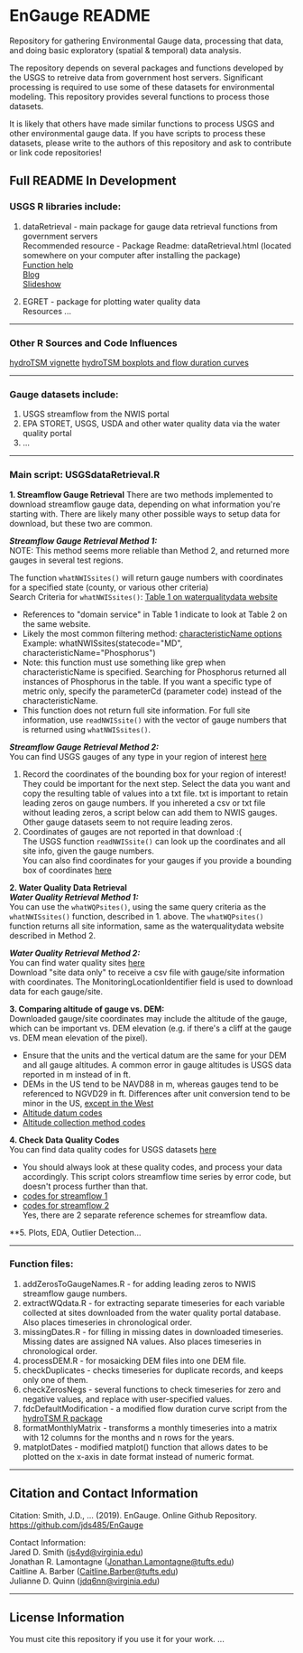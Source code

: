 # EnGauge README
Repository for gathering Environmental Gauge data, processing that data, and doing basic exploratory (spatial & temporal) data analysis.

The repository depends on several packages and functions developed by the USGS to retreive data from government host servers. Significant processing is required to use some of these datasets for environmental modeling. This repository provides several functions to process those datasets.

It is likely that others have made similar functions to process USGS and other environmental gauge data. If you have scripts to process these datasets, please write to the authors of this repository and ask to contribute or link code repositories!

**Full README In Development**
---
### USGS R libraries include:
1. dataRetrieval - main package for gauge data retrieval functions from government servers  
  Recommended resource - Package Readme: dataRetrieval.html (located somewhere on your computer after installing the package)  
  [Function help](https://github.com/USGS-R/dataRetrieval)  
  [Blog](https://owi.usgs.gov/R/training-curriculum/usgs-packages/)  
  [Slideshow](https://owi.usgs.gov/R/dataRetrieval.html#1)

2. EGRET - package for plotting water quality data  
  Resources ...

---
### Other R Sources and Code Influences
[hydroTSM vignette](https://cran.r-project.org/web/packages/hydroTSM/vignettes/hydroTSM_Vignette-knitr.pdf)
[hydroTSM boxplots and flow duration curves](https://rstudio-pubs-static.s3.amazonaws.com/30850_e9f98501a0c3420897eb59de6abae6ab.html)

---

### Gauge datasets include:
1. USGS streamflow from the NWIS portal
2. EPA STORET, USGS, USDA and other water quality data via the water quality portal
3. ...

---

### Main script: USGSdataRetrieval.R
**1. Streamflow Gauge Retrieval**
There are two methods implemented to download streamflow gauge data, depending on what information you're starting with. There are likely many other possible ways to setup data for download, but these two are common.

**_Streamflow Gauge Retrieval Method 1:_**  
NOTE: This method seems more reliable than Method 2, and returned more gauges in several test regions.

The function `whatNWISsites()` will return gauge numbers with coordinates for a specified state (county, or various other criteria)  
  Search Criteria for `whatNWISsites()`: [Table 1 on waterqualitydata website](https://www.waterqualitydata.us/webservices_documentation/)  
   - References to "domain service" in Table 1 indicate to look at Table 2 on the same website.  
   - Likely the most common filtering method: [characteristicName options](https://www.waterqualitydata.us/public_srsnames/)  
     Example: whatNWISsites(statecode="MD", characteristicName="Phosphorus")  
   - Note: this function must use something like grep when characteristicName is specified. Searching for Phosphorus returned all instances of Phosphorus in the table. If you want a specific type of metric only, specify the parameterCd (parameter code) instead of the characteristicName.  
   - This function does not return full site information. For full site information, use `readNWISsite()` with the vector of gauge numbers that is returned using `whatNWISsites()`.

**_Streamflow Gauge Retrieval Method 2:_**  
You can find USGS gauges of any type in your region of interest [here](https://cida.usgs.gov/enddat/dataDiscovery.jsp)  
  1. Record the coordinates of the bounding box for your region of interest! They could be important for the next step. Select the data you want and copy the resulting table of values into a txt file. txt is important to retain leading zeros on gauge numbers. If you inhereted a csv or txt file without leading zeros, a script below can add them to NWIS gauges. Other gauge datasets seem to not require leading zeros.  
  2. Coordinates of gauges are not reported in that download :(  
     The USGS function `readNWISsite()` can look up the coordinates and all site info, given the gauge numbers.  
     You can also find coordinates for your gauges if you provide a bounding box of coordinates [here](https://waterdata.usgs.gov/nwis/inventory?search_criteria=lat_long_bounding_box&submitted_form=introduction)

**2. Water Quality Data Retrieval**  
**_Water Quality Retrieval Method 1:_**  
You can use the `whatWQPsites()`, using the same query criteria as the `whatNWISsites()` function, described in 1. above. The `whatWQPsites()` function returns all site information, same as the waterqualitydata website described in Method 2.

**_Water Quality Retrieval Method 2:_**  
You can find water quality sites [here](https://www.waterqualitydata.us/portal/)  
  Download "site data only" to receive a csv file with gauge/site information with coordinates. The MonitoringLocationIdentifier field is used to download data for each gauge/site.

**3. Comparing altitude of gauge vs. DEM:**  
Downloaded gauge/site coordinates may include the altitude of the gauge, which can be important vs. DEM elevation (e.g. if there's a cliff at the gauge vs. DEM mean elevation of the pixel).  
  - Ensure that the units and the vertical datum are the same for your DEM and all gauge altitudes. A common error in gauge altitudes is USGS data reported in m instead of in ft.  
  - DEMs in the US tend to be NAVD88 in m, whereas gauges tend to be referenced to NGVD29 in ft. Differences after unit conversion tend to be minor in the US, [except in the West](https://www.ngs.noaa.gov/TOOLS/Vertcon/vertcon.html)  
  - [Altitude datum codes](https://help.waterdata.usgs.gov/code/alt_datum_cd_query?fmt=html)  
  - [Altitude collection method codes](https://help.waterdata.usgs.gov/code/alt_meth_cd_query?fmt=html)

**4. Check Data Quality Codes**  
You can find data quality codes for USGS datasets [here](https://help.waterdata.usgs.gov/codes-and-parameters/codes#discharge_cd)  
  - You should always look at these quality codes, and process your data accordingly. This script colors streamflow time series by error code, but doesn't process further than that.  
  - [codes for streamflow 1](https://help.waterdata.usgs.gov/codes-and-parameters/daily-value-qualification-code-dv_rmk_cd)  
  - [codes for streamflow 2](https://help.waterdata.usgs.gov/codes-and-parameters/instantaneous-and-daily-value-status-codes)  
  Yes, there are 2 separate reference schemes for streamflow data.

**5. Plots, EDA, Outlier Detection...

---
### Function files:
1. addZerosToGaugeNames.R - for adding leading zeros to NWIS streamflow gauge numbers.
2. extractWQdata.R - for extracting separate timeseries for each variable collected at sites downloaded from the water quality portal database. Also places timeseries in chronological order.
3. missingDates.R - for filling in missing dates in downloaded timeseries. Missing dates are assigned NA values. Also places timeseries in chronological order.
4. processDEM.R - for mosaicking DEM files into one DEM file.
5. checkDuplicates - checks timeseries for duplicate records, and keeps only one of them.
6. checkZerosNegs - several functions to check timeseries for zero and negative values, and replace with user-specified values.
7. fdcDefaultModification - a modified flow duration curve script from the [hydroTSM R package](https://www.rdocumentation.org/packages/hydroTSM/versions/0.5-1)
8. formatMonthlyMatrix - transforms a monthly timeseries into a matrix with 12 columns for the months and n rows for the years.
9. matplotDates - modified matplot() function that allows dates to be plotted on the x-axis in date format instead of numeric format.

---
## Citation and Contact Information
Citation: Smith, J.D., ... (2019). EnGauge. Online Github Repository. https://github.com/jds485/EnGauge

Contact Information:  
Jared D. Smith (js4yd@virginia.edu)  
Jonathan R. Lamontagne (Jonathan.Lamontagne@tufts.edu)  
Caitline A. Barber (Caitline.Barber@tufts.edu)  
Julianne D. Quinn (jdq6nn@virginia.edu)

---
## License Information
You must cite this repository if you use it for your work.
...

